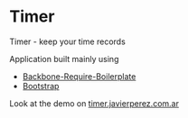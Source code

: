 Timer
=====

Timer - keep your time records

Application built mainly using
 - [Backbone-Require-Boilerplate](https://github.com/BoilerplateMVC/Backbone-Require-Boilerplate)
 - [Bootstrap](http://getbootstrap.com/)

Look at the demo on [timer.javierperez.com.ar](http://timer.javierperez.com.ar/)